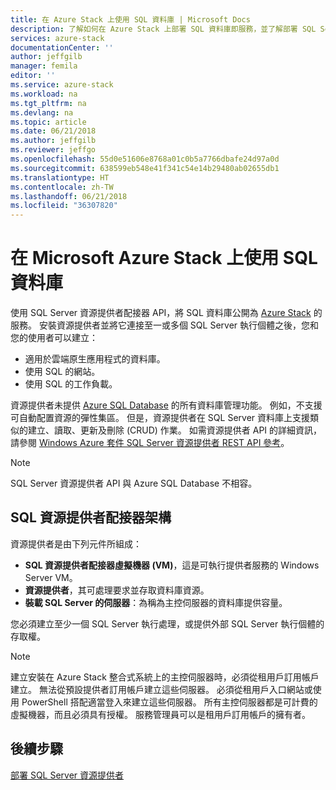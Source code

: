 ```yaml
---
title: 在 Azure Stack 上使用 SQL 資料庫 | Microsoft Docs
description: 了解如何在 Azure Stack 上部署 SQL 資料庫即服務，並了解部署 SQL Server 資源提供者配接器的快速步驟。
services: azure-stack
documentationCenter: ''
author: jeffgilb
manager: femila
editor: ''
ms.service: azure-stack
ms.workload: na
ms.tgt_pltfrm: na
ms.devlang: na
ms.topic: article
ms.date: 06/21/2018
ms.author: jeffgilb
ms.reviewer: jeffgo
ms.openlocfilehash: 55d0e51606e8768a01c0b5a7766dbafe24d97a0d
ms.sourcegitcommit: 638599eb548e41f341c54e14b29480ab02655db1
ms.translationtype: HT
ms.contentlocale: zh-TW
ms.lasthandoff: 06/21/2018
ms.locfileid: "36307820"
---
```

# <a name="use-sql-databases-on-microsoft-azure-stack"></a>在 Microsoft Azure Stack 上使用 SQL 資料庫

使用 SQL Server 資源提供者配接器 API，將 SQL 資料庫公開為 [Azure Stack](azure-stack-poc.md) 的服務。 安裝資源提供者並將它連接至一或多個 SQL Server 執行個體之後，您和您的使用者可以建立：

- 適用於雲端原生應用程式的資料庫。
- 使用 SQL 的網站。
- 使用 SQL 的工作負載。

資源提供者未提供 [Azure SQL Database](https://azure.microsoft.com/services/sql-database/) 的所有資料庫管理功能。 例如，不支援可自動配置資源的彈性集區。 但是，資源提供者在 SQL Server 資料庫上支援類似的建立、讀取、更新及刪除 (CRUD) 作業。 如需資源提供者 API 的詳細資訊，請參閱 [Windows Azure 套件 SQL Server 資源提供者 REST API 參考](https://msdn.microsoft.com/library/dn528529.aspx)。

>[!NOTE]
SQL Server 資源提供者 API 與 Azure SQL Database 不相容。

## <a name="sql-resource-provider-adapter-architecture"></a>SQL 資源提供者配接器架構

資源提供者是由下列元件所組成：

- **SQL 資源提供者配接器虛擬機器 (VM)**，這是可執行提供者服務的 Windows Server VM。
- **資源提供者**，其可處理要求並存取資料庫資源。
- **裝載 SQL Server 的伺服器**：為稱為主控伺服器的資料庫提供容量。

您必須建立至少一個 SQL Server 執行處理，或提供外部 SQL Server 執行個體的存取權。

> [!NOTE]
> 建立安裝在 Azure Stack 整合式系統上的主控伺服器時，必須從租用戶訂用帳戶建立。 無法從預設提供者訂用帳戶建立這些伺服器。 必須從租用戶入口網站或使用 PowerShell 搭配適當登入來建立這些伺服器。 所有主控伺服器都是可計費的虛擬機器，而且必須具有授權。 服務管理員可以是租用戶訂用帳戶的擁有者。

## <a name="next-steps"></a>後續步驟

[部署 SQL Server 資源提供者](azure-stack-sql-resource-provider-deploy.md)
